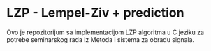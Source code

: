 # LZP - Lempel-Ziv + prediction

Ovo je repozitorijum sa implementacijom LZP algoritma u C jeziku za potrebe seminarskog rada iz Metoda i sistema za obradu signala.
